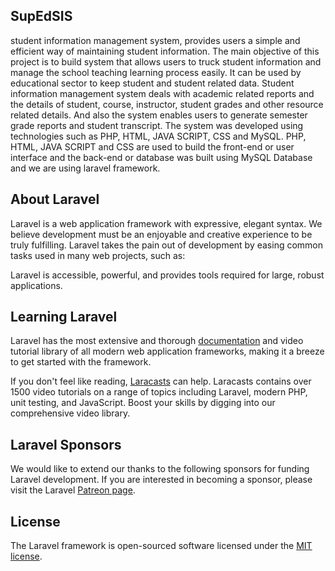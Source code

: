 ## SupEdSIS
 student information management system, provides users a simple and efficient way of maintaining student information. The main objective of this project is to build system that allows users to truck student information and manage the school teaching learning process easily. It can be used by educational sector to keep student and student related data. Student information management system deals with academic related reports and the details of student, course, instructor, student grades and other resource related details. And also the system enables users to generate semester grade reports and student transcript. The system was developed using technologies such as PHP, HTML, JAVA SCRIPT, CSS and MySQL. PHP, HTML, JAVA SCRIPT and CSS are used to build the front-end or user interface and the back-end or database was built using MySQL Database and we are using laravel framework.

## About Laravel

Laravel is a web application framework with expressive, elegant syntax. We believe development must be an enjoyable and creative experience to be truly fulfilling. Laravel takes the pain out of development by easing common tasks used in many web projects, such as:


Laravel is accessible, powerful, and provides tools required for large, robust applications.

## Learning Laravel

Laravel has the most extensive and thorough [documentation](https://laravel.com/docs) and video tutorial library of all modern web application frameworks, making it a breeze to get started with the framework.

If you don't feel like reading, [Laracasts](https://laracasts.com) can help. Laracasts contains over 1500 video tutorials on a range of topics including Laravel, modern PHP, unit testing, and JavaScript. Boost your skills by digging into our comprehensive video library.

## Laravel Sponsors

We would like to extend our thanks to the following sponsors for funding Laravel development. If you are interested in becoming a sponsor, please visit the Laravel [Patreon page](https://patreon.com/taylorotwell).



## License

The Laravel framework is open-sourced software licensed under the [MIT license](https://opensource.org/licenses/MIT).
